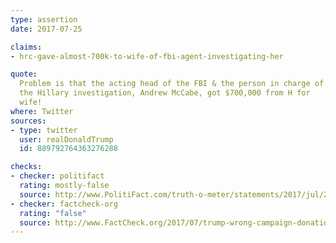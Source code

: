 ```yaml
---
type: assertion
date: 2017-07-25

claims:
- hrc-gave-almost-700k-to-wife-of-fbi-agent-investigating-her

quote:
  Problem is that the acting head of the FBI & the person in charge of
  the Hillary investigation, Andrew McCabe, got $700,000 from H for
  wife!
where: Twitter
sources:
- type: twitter
  user: realDonaldTrump
  id: 889792764363276288

checks:
- checker: politifact
  rating: mostly-false
  source: http://www.PolitiFact.com/truth-o-meter/statements/2017/jul/25/donald-trump/tweet-donald-trump-revives-charge-improper-ties-be/
- checker: factcheck-org
  rating: "false"
  source: http://www.FactCheck.org/2017/07/trump-wrong-campaign-donations/
---
```

